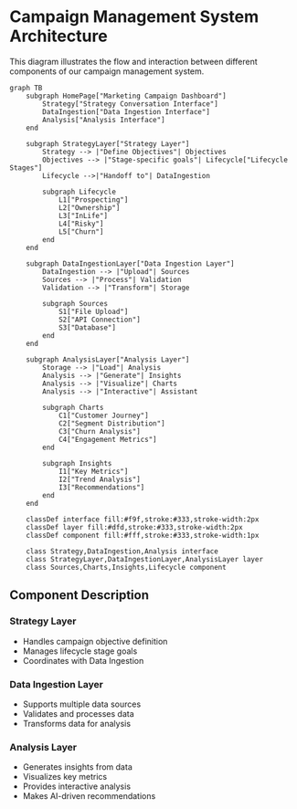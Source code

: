 # Campaign Management System Architecture

This diagram illustrates the flow and interaction between different components of our campaign management system.

```mermaid
graph TB
    subgraph HomePage["Marketing Campaign Dashboard"]
        Strategy["Strategy Conversation Interface"]
        DataIngestion["Data Ingestion Interface"]
        Analysis["Analysis Interface"]
    end

    subgraph StrategyLayer["Strategy Layer"]
        Strategy --> |"Define Objectives"| Objectives
        Objectives --> |"Stage-specific goals"| Lifecycle["Lifecycle Stages"]
        Lifecycle -->|"Handoff to"| DataIngestion
        
        subgraph Lifecycle
            L1["Prospecting"]
            L2["Ownership"]
            L3["InLife"]
            L4["Risky"]
            L5["Churn"]
        end
    end

    subgraph DataIngestionLayer["Data Ingestion Layer"]
        DataIngestion --> |"Upload"| Sources
        Sources --> |"Process"| Validation
        Validation --> |"Transform"| Storage
        
        subgraph Sources
            S1["File Upload"]
            S2["API Connection"]
            S3["Database"]
        end
    end

    subgraph AnalysisLayer["Analysis Layer"]
        Storage --> |"Load"| Analysis
        Analysis --> |"Generate"| Insights
        Analysis --> |"Visualize"| Charts
        Analysis --> |"Interactive"| Assistant
        
        subgraph Charts
            C1["Customer Journey"]
            C2["Segment Distribution"]
            C3["Churn Analysis"]
            C4["Engagement Metrics"]
        end
        
        subgraph Insights
            I1["Key Metrics"]
            I2["Trend Analysis"]
            I3["Recommendations"]
        end
    end

    classDef interface fill:#f9f,stroke:#333,stroke-width:2px
    classDef layer fill:#dfd,stroke:#333,stroke-width:2px
    classDef component fill:#fff,stroke:#333,stroke-width:1px
    
    class Strategy,DataIngestion,Analysis interface
    class StrategyLayer,DataIngestionLayer,AnalysisLayer layer
    class Sources,Charts,Insights,Lifecycle component
```

## Component Description

### Strategy Layer
- Handles campaign objective definition
- Manages lifecycle stage goals
- Coordinates with Data Ingestion

### Data Ingestion Layer
- Supports multiple data sources
- Validates and processes data
- Transforms data for analysis

### Analysis Layer
- Generates insights from data
- Visualizes key metrics
- Provides interactive analysis
- Makes AI-driven recommendations

